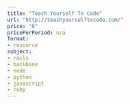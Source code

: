 ```yaml
---
title: "Teach Yourself To Code"
url: "http://teachyourselftocode.com/"
price: "0"
pricePerPeriod: n/a
format: 
- resource
subject: 
- rails
- backbone
- node
- python
- javascript
- ruby
---
```

